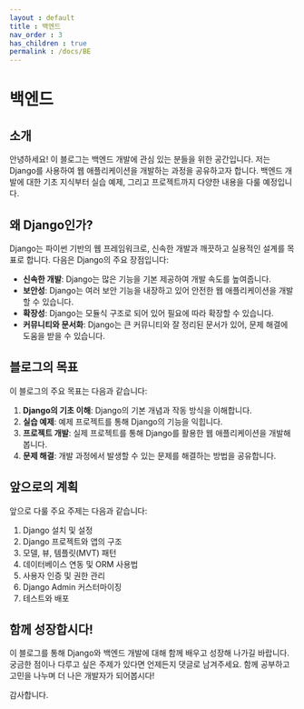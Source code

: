 ```yaml
---
layout : default
title : 백엔드
nav_order : 3
has_children : true
permalink : /docs/BE
---
```


# 백엔드

## 소개

안녕하세요! 이 블로그는 백엔드 개발에 관심 있는 분들을 위한 공간입니다. 저는 Django를 사용하여 웹 애플리케이션을 개발하는 과정을 공유하고자 합니다. 백엔드 개발에 대한 기초 지식부터 실습 예제, 그리고 프로젝트까지 다양한 내용을 다룰 예정입니다.

## 왜 Django인가?

Django는 파이썬 기반의 웹 프레임워크로, 신속한 개발과 깨끗하고 실용적인 설계를 목표로 합니다. 다음은 Django의 주요 장점입니다:

- **신속한 개발**: Django는 많은 기능을 기본 제공하여 개발 속도를 높여줍니다.
- **보안성**: Django는 여러 보안 기능을 내장하고 있어 안전한 웹 애플리케이션을 개발할 수 있습니다.
- **확장성**: Django는 모듈식 구조로 되어 있어 필요에 따라 확장할 수 있습니다.
- **커뮤니티와 문서화**: Django는 큰 커뮤니티와 잘 정리된 문서가 있어, 문제 해결에 도움을 받을 수 있습니다.

## 블로그의 목표

이 블로그의 주요 목표는 다음과 같습니다:

1. **Django의 기초 이해**: Django의 기본 개념과 작동 방식을 이해합니다.
2. **실습 예제**: 예제 프로젝트를 통해 Django의 기능을 익힙니다.
3. **프로젝트 개발**: 실제 프로젝트를 통해 Django를 활용한 웹 애플리케이션을 개발해봅니다.
4. **문제 해결**: 개발 과정에서 발생할 수 있는 문제를 해결하는 방법을 공유합니다.

## 앞으로의 계획

앞으로 다룰 주요 주제는 다음과 같습니다:

1. Django 설치 및 설정
2. Django 프로젝트와 앱의 구조
3. 모델, 뷰, 템플릿(MVT) 패턴
4. 데이터베이스 연동 및 ORM 사용법
5. 사용자 인증 및 권한 관리
6. Django Admin 커스터마이징
7. 테스트와 배포

## 함께 성장합시다!

이 블로그를 통해 Django와 백엔드 개발에 대해 함께 배우고 성장해 나가길 바랍니다. 궁금한 점이나 다루고 싶은 주제가 있다면 언제든지 댓글로 남겨주세요. 함께 공부하고 고민을 나누며 더 나은 개발자가 되어봅시다!

감사합니다.
